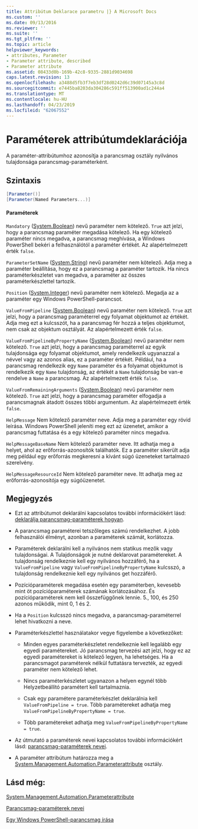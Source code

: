 ```yaml
---
title: Attribútum Deklarace parametru |} A Microsoft Docs
ms.custom: ''
ms.date: 09/13/2016
ms.reviewer: ''
ms.suite: ''
ms.tgt_pltfrm: ''
ms.topic: article
helpviewer_keywords:
- attributes, Parameter
- Parameter attribute, described
- Parameter attribute
ms.assetid: 08433d0b-169b-42c8-9335-2881d9034698
caps.latest.revision: 13
ms.openlocfilehash: a3488d5fb3f7eb3df28d0242d6c39d07145a3c8d
ms.sourcegitcommit: e7445ba8203da304286c591ff513900ad1c244a4
ms.translationtype: MT
ms.contentlocale: hu-HU
ms.lasthandoff: 04/23/2019
ms.locfileid: "62067552"
---
```

# <a name="parameter-attribute-declaration"></a>Paraméterek attribútumdeklarációja

A paraméter-attribútumhoz azonosítja a parancsmag osztály nyilvános tulajdonsága parancsmag-paraméterként.

## <a name="syntax"></a>Szintaxis

```csharp
[Parameter()]
[Parameter(Named Parameters...)]
```

#### <a name="parameters"></a>Paraméterek

`Mandatory` ([System.Boolean](/dotnet/api/System.Boolean)) nevű paraméter nem kötelező. `True` azt jelzi, hogy a parancsmag paraméter megadása kötelező. Ha egy kötelező paraméter nincs megadva, a parancsmag meghívása, a Windows PowerShell bekéri a felhasználótól a paraméter értékét. Az alapértelmezett érték `false`.

`ParameterSetName` ([System.String](/dotnet/api/System.String)) nevű paraméter nem kötelező. Adja meg a paraméter beállítása, hogy ez a parancsmag a paraméter tartozik. Ha nincs paraméterkészletet van megadva, a paraméter az összes paraméterkészlettel tartozik.

`Position` ([System.Integer](/dotnet/api/System.Integer)) nevű paraméter nem kötelező. Megadja az a paraméter egy Windows PowerShell-parancsot.

`ValueFromPipeline` ([System.Boolean](/dotnet/api/System.Boolean)) nevű paraméter nem kötelező. `True` azt jelzi, hogy a parancsmag paraméterrel egy folyamat objektumot az értékét. Adja meg ezt a kulcsszót, ha a parancsmag fér hozzá a teljes objektumot, nem csak az objektum osztályát. Az alapértelmezett érték `false`.

`ValueFromPipelineByPropertyName` ([System.Boolean](/dotnet/api/System.Boolean)) nevű paraméter nem kötelező. `True` azt jelzi, hogy a parancsmag paraméterrel az egyik tulajdonsága egy folyamat objektumot, amely rendelkezik ugyanazzal a névvel vagy az azonos alias, ez a paraméter értékét. Például, ha a parancsmag rendelkezik egy `Name` paraméter és a folyamat objektumot is rendelkezik egy `Name` tulajdonság, az értékét a `Name` tulajdonság be van-e rendelve a `Name` a parancsmag. Az alapértelmezett érték `false`.

`ValueFromRemainingArguments` ([System.Boolean](/dotnet/api/System.Boolean)) nevű paraméter nem kötelező. `True` azt jelzi, hogy a parancsmag paraméter elfogadja a parancsmagnak átadott összes többi argumentum. Az alapértelmezett érték `false`.

`HelpMessage` Nem kötelező paraméter neve. Adja meg a paraméter egy rövid leírása. Windows PowerShell jeleníti meg ezt az üzenetet, amikor a parancsmag futtatása és a egy kötelező paraméter nincs megadva.

`HelpMessageBaseName` Nem kötelező paraméter neve. Itt adhatja meg a helyet, ahol az erőforrás-azonosítók találhatók. Ez a paraméter sikerült adja meg például egy erőforrás megkeresni a kívánt súgó üzeneteket tartalmazó szerelvény.

`HelpMessageResourceId` Nem kötelező paraméter neve. Itt adhatja meg az erőforrás-azonosítója egy súgóüzenetet.

## <a name="remarks"></a>Megjegyzés

- Ezt az attribútumot deklarálni kapcsolatos további információkért lásd: [deklarálja parancsmag-paraméterek hogyan](./how-to-declare-cmdlet-parameters.md).

- A parancsmag paraméterei tetszőleges számú rendelkezhet. A jobb felhasználói élményt, azonban a paraméterek számát, korlátozza.

- Paraméterek deklarálni kell a nyilvános nem statikus mezők vagy tulajdonságai. A Tulajdonságok je nutné deklarovat paramétereket. A tulajdonság rendelkeznie kell egy nyilvános hozzáférő, ha a `ValueFromPipeline` vagy `ValueFromPipelineByPropertyName` kulcsszó, a tulajdonság rendelkeznie kell egy nyilvános get hozzáférő.

- Pozícióparaméterek megadása esetén egy paraméterben, kevesebb mint öt pozícióparaméterek számának korlátozásához. És pozícióparaméterek nem kell összefüggőnek lennie. 5., 100, és 250 azonos működik, mint 0, 1 és 2.

- Ha a `Position` kulcsszó nincs megadva, a parancsmag-paraméterrel lehet hivatkozni a neve.

- Paraméterkészlettel használatakor vegye figyelembe a következőket:

    - Minden egyes paraméterkészletet rendelkeznie kell legalább egy egyedi paramétereket. Jó parancsmag tervezési azt jelzi, hogy ez az egyedi paramétereket is kötelező legyen, ha lehetséges. Ha a parancsmagot paraméterek nélkül futtatásra tervezték, az egyedi paraméter nem kötelező lehet.

    - Nincs paraméterkészletet ugyanazon a helyen egynél több Helyzetbeállító paramétert kell tartalmaznia.

    - Csak egy paramétere paraméterkészlet deklarálnia kell `ValueFromPipeline = true`. Több paramétereket adhatja meg `ValueFromPipelineByPropertyName = true`.

    - Több paramétereket adhatja meg `ValueFromPipelineByPropertyName = true`.

- Az útmutató a paraméterek nevei kapcsolatos további információkért lásd: [parancsmag-paraméterek nevei](standard-cmdlet-parameter-names-and-types.md).

- A paraméter attribútum határozza meg a [System.Management.Automation.Parameterattribute](/dotnet/api/System.Management.Automation.ParameterAttribute) osztály.

## <a name="see-also"></a>Lásd még:

[System.Management.Automation.Parameterattribute](/dotnet/api/System.Management.Automation.ParameterAttribute)

[Parancsmag-paraméterek nevei](standard-cmdlet-parameter-names-and-types.md)

[Egy Windows PowerShell-parancsmag írása](./writing-a-windows-powershell-cmdlet.md)
